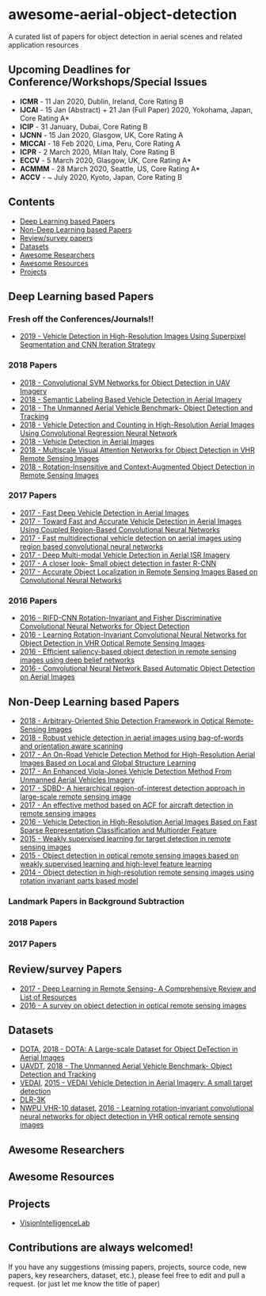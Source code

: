 # awesome-aerial-object-detection
A curated list of papers for object detection in aerial scenes and related application resources

## Upcoming Deadlines for Conference/Workshops/Special Issues
- **ICMR** - 11 Jan 2020, Dublin, Ireland, Core Rating B
- **IJCAI** - 15 Jan (Abstract) + 21 Jan (Full Paper) 2020, Yokohama, Japan, Core Rating A*
- **ICIP** - 31 January, Dubai, Core Rating B
- **IJCNN** - 15 Jan 2020, Glasgow, UK, Core Rating A
- **MICCAI** - 18 Feb 2020, Lima, Peru, Core Rating A
- **ICPR** - 2 March 2020, Milan Italy, Core Rating B
- **ECCV** - 5 March 2020, Glasgow, UK, Core Rating A*
- **ACMMM** - 28 March 2020, Seattle, US, Core Rating A*
- **ACCV** - ~ July 2020, Kyoto, Japan, Core Rating B

## Contents
 - [Deep Learning based Papers](https://github.com/murari023/awesome-aerial-object-detection#deep-learning-based-papers)
 - [Non-Deep Learning based Papers](https://github.com/murari023/awesome-aerial-object-detection#non-deep-learning-based-papers)
 - [Review/survey papers](https://github.com/murari023/awesome-aerial-object-detection#reviewsurvey-papers)
 - [Datasets](https://github.com/murari023/awesome-aerial-object-detection#datasets)
 - [Awesome Researchers](https://github.com/murari023/awesome-aerial-object-detection#awesome-researchers)
 - [Awesome Resources](https://github.com/murari023/awesome-aerial-object-detection#awesome-resources)
 - [Projects](https://github.com/murari023/awesome-aerial-object-detection/blob/master/README.md#projects)

## Deep Learning based Papers


### Fresh off the Conferences/Journals!!
- [2019 - Vehicle Detection in High-Resolution Images Using Superpixel Segmentation and CNN Iteration Strategy](https://www.researchgate.net/publication/327616822_Vehicle_Detection_in_High-Resolution_Images_Using_Superpixel_Segmentation_and_CNN_Iteration_Strategy)

### 2018 Papers
- [2018 - Convolutional SVM Networks for Object Detection in UAV Imagery](https://ieeexplore.ieee.org/document/8288824)
- [2018 - Semantic Labeling Based Vehicle Detection in Aerial Imagery](https://ieeexplore.ieee.org/document/8354178)
- [2018 - The Unmanned Aerial Vehicle Benchmark- Object Detection and Tracking](https://arxiv.org/abs/1804.00518)
- [2018 - Vehicle Detection and Counting in High-Resolution Aerial Images Using Convolutional Regression Neural Network](https://ieeexplore.ieee.org/iel7/6287639/8274985)
- [2018 - Vehicle Detection in Aerial Images](https://arxiv.org/abs/1801.07339)
- [2018 - Multiscale Visual Attention Networks for Object Detection in VHR Remote Sensing Images](http://ieeexplore.ieee.org/document/8513990/)
- [2018 - Rotation-Insensitive and Context-Augmented Object Detection in Remote Sensing Images](https://ieeexplore.ieee.org/document/8240988)

### 2017 Papers
- [2017 - Fast Deep Vehicle Detection in Aerial Images](https://ieeexplore.ieee.org/document/7926624)
- [2017 - Toward Fast and Accurate Vehicle Detection in Aerial Images Using Coupled Region-Based Convolutional Neural Networks](https://ieeexplore.ieee.org/document/7921594)
- [2017 - Fast multidirectional vehicle detection on aerial images using region based convolutional neural networks](https://ieeexplore.ieee.org/document/8127335)
- [2017 - Deep Multi-modal Vehicle Detection in Aerial ISR Imagery](http://ieeexplore.ieee.org/document/7926690/)
- [2017 - A closer look- Small object detection in faster R-CNN](https://ieeexplore.ieee.org/abstract/document/8019550)
- [2017 - Accurate Object Localization in Remote Sensing Images Based on Convolutional Neural Networks](https://ieeexplore.ieee.org/document/7827088/)

### 2016 Papers
- [2016 - RIFD-CNN Rotation-Invariant and Fisher Discriminative Convolutional Neural Networks for Object Detection](http://ieeexplore.ieee.org/document/7780684)
- [2016 - Learning Rotation-Invariant Convolutional Neural Networks for Object Detection in VHR Optical Remote Sensing Images](https://ieeexplore.ieee.org/iel7/36/7580581/07560644.pdf)
- [2016 - Efficient saliency-based object detection in remote sensing images using deep belief networks](https://ieeexplore.ieee.org/document/7378278)
- [2016 - Convolutional Neural Network Based Automatic Object Detection on Aerial Images](https://ieeexplore.ieee.org/document/7447728)

## Non-Deep Learning based Papers
- [2018 - Arbitrary-Oriented Ship Detection Framework in Optical Remote-Sensing Images](https://ieeexplore.ieee.org/document/8320789/)
- [2018 - Robust vehicle detection in aerial images using bag-of-words and orientation aware scanning](http://ieeexplore.ieee.org/document/8412109)
- [2017 - An On-Road Vehicle Detection Method for High-Resolution Aerial Images Based on Local and Global Structure Learning](https://ieeexplore.ieee.org/document/7937949/)
- [2017 - An Enhanced Viola-Jones Vehicle Detection Method From Unmanned Aerial Vehicles Imagery](https://ieeexplore.ieee.org/abstract/document/7726065/)
- [2017 - SDBD- A hierarchical region-of-interest detection approach in large-scale remote sensing image](https://ieeexplore.ieee.org/abstract/document/7875421/)
- [2017 - An effective method based on ACF for aircraft detection in remote sensing images](https://ieeexplore.ieee.org/document/7888531/)
- [2016 - Vehicle Detection in High-Resolution Aerial Images Based on Fast Sparse Representation Classification and Multiorder Feature](https://ieeexplore.ieee.org/document/7410075/)
- [2015 - Weakly supervised learning for target detection in remote sensing images](http://ieeexplore.ieee.org/document/6915882)
- [2015 - Object detection in optical remote sensing images based on weakly supervised learning and high-level feature learning](https://ieeexplore.ieee.org/document/6991537)
- [2014 - Object detection in high-resolution remote sensing images using rotation invariant parts based model](https://ieeexplore.ieee.org/document/6512596/)

### Landmark Papers in Background Subtraction


### 2018 Papers

### 2017 Papers

## Review/survey Papers
- [2017 - Deep Learning in Remote Sensing- A Comprehensive Review and List of Resources](https://arxiv.org/pdf/1710.03959)
- [2016 - A survey on object detection in optical remote sensing images](https://arxiv.org/abs/1603.06201)
## Datasets
- [DOTA](https://captain-whu.github.io/DOTA/), [2018 - DOTA: A Large-scale Dataset for Object DeTection in Aerial Images](https://arxiv.org/abs/1711.10398)
- [UAVDT](https://sites.google.com/site/daviddo0323/projects/uavdt), [2018 - The Unmanned Aerial Vehicle Benchmark- Object Detection and Tracking](https://arxiv.org/abs/1804.00518)
- [VEDAI](https://downloads.greyc.fr/vedai), [2015 - VEDAI Vehicle Detection in Aerial Imagery: A small target detection](https://hal.archives-ouvertes.fr/hal-01122605v2/document)
- [DLR-3K](https://www.dlr.de/eoc/en/desktopdefault.aspx/tabid-5431/9230_read-42467/)
- [NWPU VHR-10 dataset](http://www.escience.cn/people/gongcheng/NWPU-VHR-10.html), [2016 - Learning rotation-invariant convolutional neural networks for object detection in VHR optical remote sensing images](https://ieeexplore.ieee.org/iel7/36/4358825/07560644.pdf)

## Awesome Researchers
 
## Awesome Resources

## Projects
- [VisionIntelligenceLab](https://visionintelligence.github.io/)

## Contributions are always welcomed!
If you have any suggestions (missing papers, projects, source code, new papers, key researchers, dataset, etc.), please feel free to edit and pull a request. (or just let me know the title of paper)
